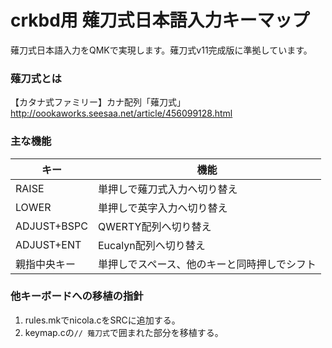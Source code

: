 # crkbd用 薙刀式日本語入力キーマップ

薙刀式日本語入力をQMKで実現します。薙刀式v11完成版に準拠しています。

### 薙刀式とは

【カタナ式ファミリー】カナ配列「薙刀式」
http://oookaworks.seesaa.net/article/456099128.html

### 主な機能

|キー|機能|
|----|----|
|RAISE|単押しで薙刀式入力へ切り替え|
|LOWER|単押しで英字入力へ切り替え|
|ADJUST+BSPC|QWERTY配列へ切り替え|
|ADJUST+ENT|Eucalyn配列へ切り替え|
|親指中央キー|単押しでスペース、他のキーと同時押しでシフト|

### 他キーボードへの移植の指針

1. rules.mkでnicola.cをSRCに追加する。
2. keymap.cの`// 薙刀式`で囲まれた部分を移植する。

